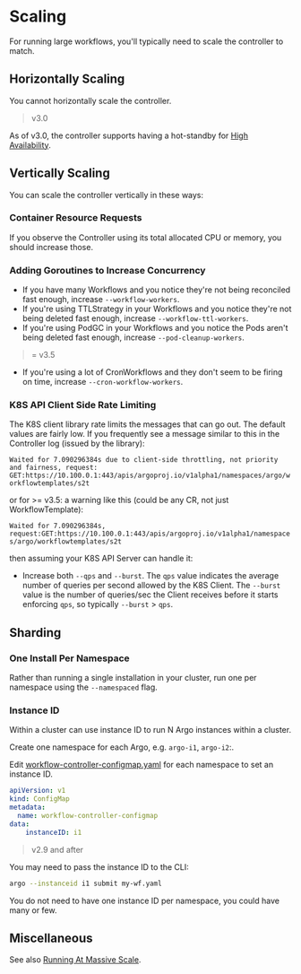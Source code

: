 # Scaling

For running large workflows, you'll typically need to scale the controller to match.

## Horizontally Scaling

You cannot horizontally scale the controller.

> v3.0

As of v3.0, the controller supports having a hot-standby for [High Availability](high-availability.md#workflow-controller).

## Vertically Scaling

You can scale the controller vertically in these ways:
### Container Resource Requests

If you observe the Controller using its total allocated CPU or memory, you should increase those.

### Adding Goroutines to Increase Concurrency

- If you have many Workflows and you notice they're not being reconciled fast enough, increase `--workflow-workers`.
- If you're using TTLStrategy in your Workflows and you notice they're not being deleted fast enough, increase `--workflow-ttl-workers`.
- If you're using PodGC in your Workflows and you notice the Pods aren't being deleted fast enough, increase `--pod-cleanup-workers`.
>= v3.5
- If you're using a lot of CronWorkflows and they don't seem to be firing on time, increase `--cron-workflow-workers`.

### K8S API Client Side Rate Limiting

The K8S client library rate limits the messages that can go out. The default values are fairly low. If you frequently see a message similar to this in the Controller log (issued by the library):

`Waited for 7.090296384s due to client-side throttling, not priority and fairness, request: GET:https://10.100.0.1:443/apis/argoproj.io/v1alpha1/namespaces/argo/workflowtemplates/s2t`

or for >= v3.5: a warning like this (could be any CR, not just WorkflowTemplate):

`Waited for 7.090296384s, request:GET:https://10.100.0.1:443/apis/argoproj.io/v1alpha1/namespaces/argo/workflowtemplates/s2t`

then assuming your K8S API Server can handle it:
- Increase both `--qps` and `--burst`. The `qps` value indicates the average number of queries per second allowed by the K8S Client. The `--burst` value is the number of queries/sec the Client receives before it starts enforcing `qps`, so typically `--burst` > `qps`.


## Sharding

### One Install Per Namespace

Rather than running a single installation in your cluster, run one per namespace using the `--namespaced` flag.

### Instance ID

Within a cluster can use instance ID to run N Argo instances within a cluster.

Create one namespace for each Argo, e.g. `argo-i1`, `argo-i2`:.

Edit [workflow-controller-configmap.yaml](workflow-controller-configmap.yaml) for each namespace to set an instance ID.

```yaml
apiVersion: v1
kind: ConfigMap
metadata:
  name: workflow-controller-configmap
data:
    instanceID: i1
```

> v2.9 and after

You may need to pass the instance ID to the CLI:

```bash
argo --instanceid i1 submit my-wf.yaml
```

You do not need to have one instance ID per namespace, you could have many or few.

## Miscellaneous

See also [Running At Massive Scale](running-at-massive-scale.md).
